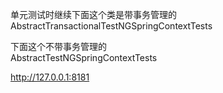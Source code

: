 
单元测试时继续下面这个类是带事务管理的  
AbstractTransactionalTestNGSpringContextTests  

下面这个不带事务管理的  
AbstractTestNGSpringContextTests  

http://127.0.0.1:8181


